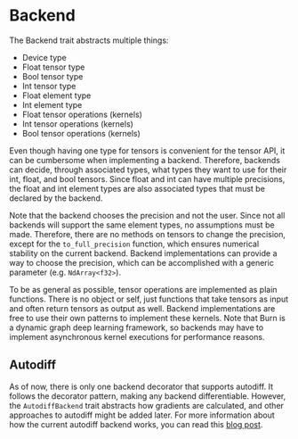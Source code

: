 
# Backend

The Backend trait abstracts multiple things:

- Device type
- Float tensor type
- Bool tensor type
- Int tensor type
- Float element type
- Int element type
- Float tensor operations (kernels)
- Int tensor operations (kernels)
- Bool tensor operations (kernels)

Even though having one type for tensors is convenient for the tensor API, it can be cumbersome when implementing a backend.
Therefore, backends can decide, through associated types, what types they want to use for their int, float, and bool tensors.
Since float and int can have multiple precisions, the float and int element types are also associated types that must be declared by the backend.

Note that the backend chooses the precision and not the user.
Since not all backends will support the same element types, no assumptions must be made.
Therefore, there are no methods on tensors to change the precision, except for the `to_full_precision` function, which ensures numerical stability on the current backend.
Backend implementations can provide a way to choose the precision, which can be accomplished with a generic parameter (e.g. `NdArray<f32>`).

To be as general as possible, tensor operations are implemented as plain functions.
There is no object or self, just functions that take tensors as input and often return tensors as output as well.
Backend implementations are free to use their own patterns to implement these kernels.
Note that Burn is a dynamic graph deep learning framework, so backends may have to implement asynchronous kernel executions for performance reasons.

## Autodiff

As of now, there is only one backend decorator that supports autodiff.
It follows the decorator pattern, making any backend differentiable.
However, the `AutodiffBackend` trait abstracts how gradients are calculated, and other approaches to autodiff might be added later.
For more information about how the current autodiff backend works, you can read this [blog post](https://burn.dev/blog/burn-rusty-approach-to-tensor-handling).

